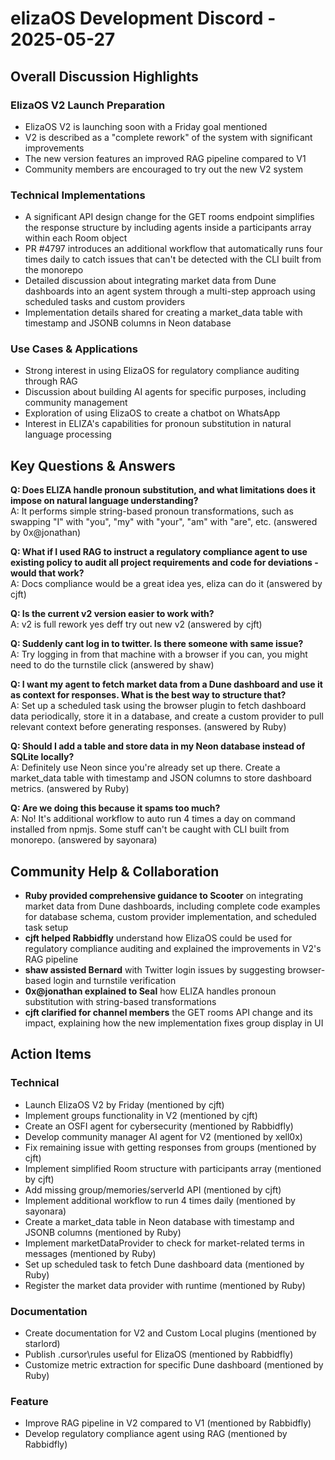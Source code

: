 # elizaOS Development Discord - 2025-05-27

## Overall Discussion Highlights

### ElizaOS V2 Launch Preparation
- ElizaOS V2 is launching soon with a Friday goal mentioned
- V2 is described as a "complete rework" of the system with significant improvements
- The new version features an improved RAG pipeline compared to V1
- Community members are encouraged to try out the new V2 system

### Technical Implementations
- A significant API design change for the GET rooms endpoint simplifies the response structure by including agents inside a participants array within each Room object
- PR #4797 introduces an additional workflow that automatically runs four times daily to catch issues that can't be detected with the CLI built from the monorepo
- Detailed discussion about integrating market data from Dune dashboards into an agent system through a multi-step approach using scheduled tasks and custom providers
- Implementation details shared for creating a market_data table with timestamp and JSONB columns in Neon database

### Use Cases & Applications
- Strong interest in using ElizaOS for regulatory compliance auditing through RAG
- Discussion about building AI agents for specific purposes, including community management
- Exploration of using ElizaOS to create a chatbot on WhatsApp
- Interest in ELIZA's capabilities for pronoun substitution in natural language processing

## Key Questions & Answers

**Q: Does ELIZA handle pronoun substitution, and what limitations does it impose on natural language understanding?**  
A: It performs simple string-based pronoun transformations, such as swapping "I" with "you", "my" with "your", "am" with "are", etc. (answered by 0x@jonathan)

**Q: What if I used RAG to instruct a regulatory compliance agent to use existing policy to audit all project requirements and code for deviations - would that work?**  
A: Docs compliance would be a great idea yes, eliza can do it (answered by cjft)

**Q: Is the current v2 version easier to work with?**  
A: v2 is full rework yes deff try out new v2 (answered by cjft)

**Q: Suddenly cant log in to twitter. Is there someone with same issue?**  
A: Try logging in from that machine with a browser if you can, you might need to do the turnstile click (answered by shaw)

**Q: I want my agent to fetch market data from a Dune dashboard and use it as context for responses. What is the best way to structure that?**  
A: Set up a scheduled task using the browser plugin to fetch dashboard data periodically, store it in a database, and create a custom provider to pull relevant context before generating responses. (answered by Ruby)

**Q: Should I add a table and store data in my Neon database instead of SQLite locally?**  
A: Definitely use Neon since you're already set up there. Create a market_data table with timestamp and JSON columns to store dashboard metrics. (answered by Ruby)

**Q: Are we doing this because it spams too much?**  
A: No! It's additional workflow to auto run 4 times a day on command installed from npmjs. Some stuff can't be caught with CLI built from monorepo. (answered by sayonara)

## Community Help & Collaboration

- **Ruby provided comprehensive guidance to Scooter** on integrating market data from Dune dashboards, including complete code examples for database schema, custom provider implementation, and scheduled task setup
- **cjft helped Rabbidfly** understand how ElizaOS could be used for regulatory compliance auditing and explained the improvements in V2's RAG pipeline
- **shaw assisted Bernard** with Twitter login issues by suggesting browser-based login and turnstile verification
- **0x@jonathan explained to Seal** how ELIZA handles pronoun substitution with string-based transformations
- **cjft clarified for channel members** the GET rooms API change and its impact, explaining how the new implementation fixes group display in UI

## Action Items

### Technical
- Launch ElizaOS V2 by Friday (mentioned by cjft)
- Implement groups functionality in V2 (mentioned by cjft)
- Create an OSFI agent for cybersecurity (mentioned by Rabbidfly)
- Develop community manager AI agent for V2 (mentioned by xell0x)
- Fix remaining issue with getting responses from groups (mentioned by cjft)
- Implement simplified Room structure with participants array (mentioned by cjft)
- Add missing group/memories/serverId API (mentioned by cjft)
- Implement additional workflow to run 4 times daily (mentioned by sayonara)
- Create a market_data table in Neon database with timestamp and JSONB columns (mentioned by Ruby)
- Implement marketDataProvider to check for market-related terms in messages (mentioned by Ruby)
- Set up scheduled task to fetch Dune dashboard data (mentioned by Ruby)
- Register the market data provider with runtime (mentioned by Ruby)

### Documentation
- Create documentation for V2 and Custom Local plugins (mentioned by starlord)
- Publish .cursor\rules useful for ElizaOS (mentioned by Rabbidfly)
- Customize metric extraction for specific Dune dashboard (mentioned by Ruby)

### Feature
- Improve RAG pipeline in V2 compared to V1 (mentioned by Rabbidfly)
- Develop regulatory compliance agent using RAG (mentioned by Rabbidfly)